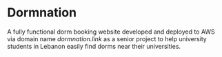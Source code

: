 # Dormnation
A fully functional dorm booking website developed and deployed to AWS via domain name *dormnation.link* as a senior project to help university students in Lebanon easily find dorms near their universities.
